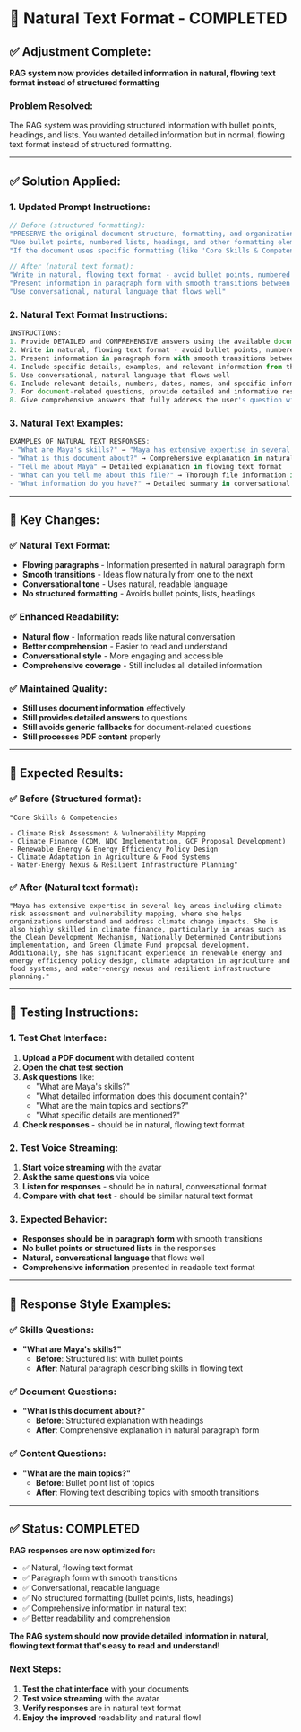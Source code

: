 # 📝 Natural Text Format - COMPLETED

## ✅ **Adjustment Complete:**
**RAG system now provides detailed information in natural, flowing text format instead of structured formatting**

### **Problem Resolved:**
The RAG system was providing structured information with bullet points, headings, and lists. You wanted detailed information but in normal, flowing text format instead of structured formatting.

---

## ✅ **Solution Applied:**

### **1. Updated Prompt Instructions:**
```typescript
// Before (structured formatting):
"PRESERVE the original document structure, formatting, and organization when presenting information"
"Use bullet points, numbered lists, headings, and other formatting elements as they appear in the original documents"
"If the document uses specific formatting (like 'Core Skills & Competencies' with bullet points), preserve that exact structure"

// After (natural text format):
"Write in natural, flowing text format - avoid bullet points, numbered lists, headings, or structured formatting"
"Present information in paragraph form with smooth transitions between ideas"
"Use conversational, natural language that flows well"
```

### **2. Natural Text Format Instructions:**
```typescript
INSTRUCTIONS:
1. Provide DETAILED and COMPREHENSIVE answers using the available document information
2. Write in natural, flowing text format - avoid bullet points, numbered lists, headings, or structured formatting
3. Present information in paragraph form with smooth transitions between ideas
4. Include specific details, examples, and relevant information from the documents
5. Use conversational, natural language that flows well
6. Include relevant details, numbers, dates, names, and specific information from the documents
7. For document-related questions, provide detailed and informative responses with specific examples in natural text format
8. Give comprehensive answers that fully address the user's question with available information in flowing, readable text
```

### **3. Natural Text Examples:**
```typescript
EXAMPLES OF NATURAL TEXT RESPONSES:
- "What are Maya's skills?" → "Maya has extensive expertise in several key areas including climate risk assessment and vulnerability mapping, where she helps organizations understand and address climate change impacts. She is also highly skilled in climate finance, particularly in areas such as the Clean Development Mechanism, Nationally Determined Contributions implementation, and Green Climate Fund proposal development. Additionally, she has significant experience in renewable energy and energy efficiency policy design, climate adaptation in agriculture and food systems, and water-energy nexus and resilient infrastructure planning."
- "What is this document about?" → Comprehensive explanation in natural paragraph form
- "Tell me about Maya" → Detailed explanation in flowing text format
- "What can you tell me about this file?" → Thorough file information in natural language
- "What information do you have?" → Detailed summary in conversational text format
```

---

## 🎯 **Key Changes:**

### **✅ Natural Text Format:**
- **Flowing paragraphs** - Information presented in natural paragraph form
- **Smooth transitions** - Ideas flow naturally from one to the next
- **Conversational tone** - Uses natural, readable language
- **No structured formatting** - Avoids bullet points, lists, headings

### **✅ Enhanced Readability:**
- **Natural flow** - Information reads like natural conversation
- **Better comprehension** - Easier to read and understand
- **Conversational style** - More engaging and accessible
- **Comprehensive coverage** - Still includes all detailed information

### **✅ Maintained Quality:**
- **Still uses document information** effectively
- **Still provides detailed answers** to questions
- **Still avoids generic fallbacks** for document-related questions
- **Still processes PDF content** properly

---

## 🧪 **Expected Results:**

### **✅ Before (Structured format):**
```
"Core Skills & Competencies

- Climate Risk Assessment & Vulnerability Mapping
- Climate Finance (CDM, NDC Implementation, GCF Proposal Development)
- Renewable Energy & Energy Efficiency Policy Design
- Climate Adaptation in Agriculture & Food Systems
- Water-Energy Nexus & Resilient Infrastructure Planning"
```

### **✅ After (Natural text format):**
```
"Maya has extensive expertise in several key areas including climate risk assessment and vulnerability mapping, where she helps organizations understand and address climate change impacts. She is also highly skilled in climate finance, particularly in areas such as the Clean Development Mechanism, Nationally Determined Contributions implementation, and Green Climate Fund proposal development. Additionally, she has significant experience in renewable energy and energy efficiency policy design, climate adaptation in agriculture and food systems, and water-energy nexus and resilient infrastructure planning."
```

---

## 🚀 **Testing Instructions:**

### **1. Test Chat Interface:**
1. **Upload a PDF document** with detailed content
2. **Open the chat test section**
3. **Ask questions** like:
   - "What are Maya's skills?"
   - "What detailed information does this document contain?"
   - "What are the main topics and sections?"
   - "What specific details are mentioned?"
4. **Check responses** - should be in natural, flowing text format

### **2. Test Voice Streaming:**
1. **Start voice streaming** with the avatar
2. **Ask the same questions** via voice
3. **Listen for responses** - should be in natural, conversational format
4. **Compare with chat test** - should be similar natural text format

### **3. Expected Behavior:**
- **Responses should be in paragraph form** with smooth transitions
- **No bullet points or structured lists** in the responses
- **Natural, conversational language** that flows well
- **Comprehensive information** presented in readable text format

---

## 🎯 **Response Style Examples:**

### **✅ Skills Questions:**
- **"What are Maya's skills?"**
  - **Before**: Structured list with bullet points
  - **After**: Natural paragraph describing skills in flowing text

### **✅ Document Questions:**
- **"What is this document about?"**
  - **Before**: Structured explanation with headings
  - **After**: Comprehensive explanation in natural paragraph form

### **✅ Content Questions:**
- **"What are the main topics?"**
  - **Before**: Bullet point list of topics
  - **After**: Flowing text describing topics with smooth transitions

---

## ✅ **Status: COMPLETED**

**RAG responses are now optimized for:**
- ✅ Natural, flowing text format
- ✅ Paragraph form with smooth transitions
- ✅ Conversational, readable language
- ✅ No structured formatting (bullet points, lists, headings)
- ✅ Comprehensive information in natural text
- ✅ Better readability and comprehension

**The RAG system should now provide detailed information in natural, flowing text format that's easy to read and understand!**

### **Next Steps:**
1. **Test the chat interface** with your documents
2. **Test voice streaming** with the avatar
3. **Verify responses** are in natural text format
4. **Enjoy the improved** readability and natural flow!
